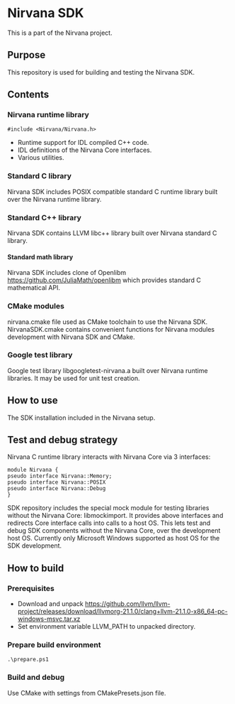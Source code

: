 # Nirvana SDK

This is a part of the Nirvana project.

## Purpose

This repository is used for building and testing the Nirvana SDK.

## Contents

### Nirvana runtime library

```
#include <Nirvana/Nirvana.h>
```

- Runtime support for IDL compiled C++ code.
- IDL definitions of the Nirvana Core interfaces.
- Various utilities.

### Standard C library

Nirvana SDK includes POSIX compatible standard C runtime library built over the Nirvana runtime library.

### Standard C++ library

Nirvana SDK contains LLVM libc++ library built over Nirvana standard C library.

#### Standard math library

Nirvana SDK includes clone of Openlibm https://github.com/JuliaMath/openlibm which provides standard C mathematical API.

### CMake modules

nirvana.cmake file used as CMake toolchain to use the Nirvana SDK.
NirvanaSDK.cmake contains convenient functions for Nirvana modules development with Nirvana SDK and CMake.

### Google test library

Google test library libgoogletest-nirvana.a built over Nirvana runtime libraries.
It may be used for unit test creation.

## How to use

The SDK installation included in the Nirvana setup.

## Test and debug strategy

Nirvana C runtime library interacts with Nirvana Core via 3 interfaces:

```
module Nirvana {
pseudo interface Nirvana::Memory;
pseudo interface Nirvana::POSIX
pseudo interface Nirvana::Debug
}
```

SDK repository includes the special mock module for testing libraries without the Nirvana Core: libmockimport.
It provides above interfaces and redirects Core interface calls into calls to a host OS.
This lets test and debug SDK components without the Nirvana Core, over the development host OS.
Currently only Microsoft Windows supported as host OS for the SDK development.

## How to build

### Prerequisites

- Download and unpack https://github.com/llvm/llvm-project/releases/download/llvmorg-21.1.0/clang+llvm-21.1.0-x86_64-pc-windows-msvc.tar.xz
- Set environment variable LLVM_PATH to unpacked directory.

### Prepare build environment

```
.\prepare.ps1
```

### Build and debug

Use CMake with settings from CMakePresets.json file.
